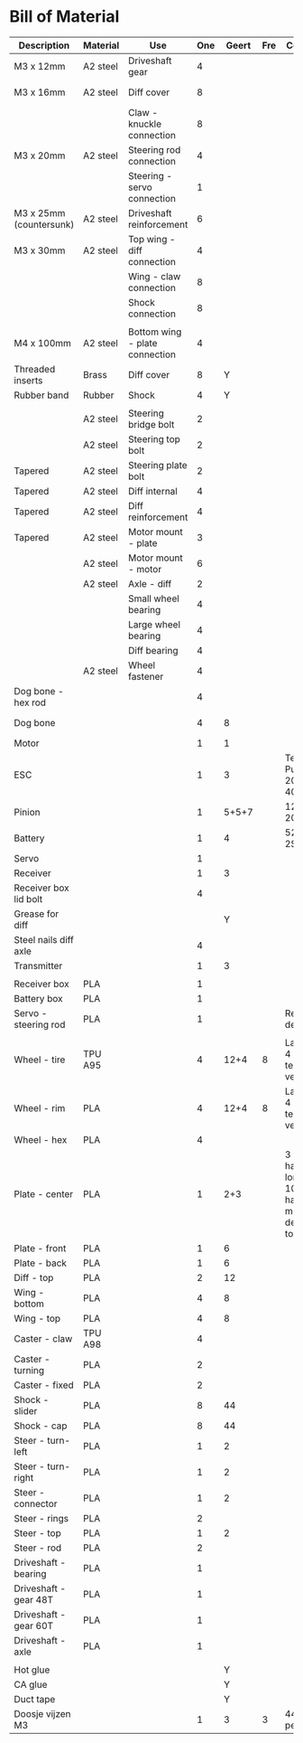 # Bill of Material

| Description             | Material | Use                            | One | Geert | Fre | Comment                                                       | Link                                                                                                                                    |
| -----------             | -------- | ---                            | --- | ----- | --- | -------                                                       | ----                                                                                                                                    |
| M3 x 12mm               | A2 steel | Driveshaft gear                | 4   |       |     |                                                               | https://www.rvspaleis.nl/bouten/binnenzeskant/din-7984/din-7984-[-]-a2-[-]-m3/7984-2-3x12_1                                             |
| M3 x 16mm               | A2 steel | Diff cover                     | 8   |       |     |                                                               | https://www.rvspaleis.nl/bouten/binnenzeskant/din-912/din-912-[-]-a2/din-912-[-]-a2-[-]-m3/912-2-3x16_100                               |
|                         |          | Claw - knuckle connection      | 8   |       |     |                                                               |                                                                                                                                         |
| M3 x 20mm               | A2 steel | Steering rod connection        | 4   |       |     |                                                               | https://www.rvspaleis.nl/bouten/binnenzeskant/din-912/din-912-[-]-a2/din-912-[-]-a2-[-]-m3/912-2-3x20_100                               |
|                         |          | Steering - servo connection    | 1   |       |     |                                                               |                                                                                                                                         |
| M3 x 25mm (countersunk) | A2 steel | Driveshaft reinforcement       | 6   |       |     |                                                               | https://www.rvspaleis.nl/bouten/binnenzeskant/din-7991/din-7991-[-]-a2/din-7991-[-]-a2-[-]-m3/7991vo-2-3x25_1                           |
| M3 x 30mm               | A2 steel | Top wing - diff connection     | 4   |       |     |                                                               | https://www.rvspaleis.nl/bouten/binnenzeskant/din-912/din-912-[-]-a2/din-912-[-]-a2-[-]-m3/912-2-3x30_100                               |
|                         |          | Wing - claw connection         | 8   |       |     |                                                               |                                                                                                                                         |
|                         |          | Shock connection               | 8   |       |     |                                                               |                                                                                                                                         |
|                         |          |                                |     |       |     |                                                               |                                                                                                                                         |
| M4 x 100mm              | A2 steel | Bottom wing - plate connection | 4   |       |     |                                                               |                                                                                                                                         |
| Threaded inserts        | Brass    | Diff cover                     | 8   | Y     |     |                                                               | https://www.ruthex.de/en/collections/gewindeeinsatze/m3                                                                                 |
| Rubber band             | Rubber   | Shock                          | 4   | Y     |     |                                                               |                                                                                                                                         |
|                         |          |                                |     |       |     |                                                               |                                                                                                                                         |
|                         | A2 steel | Steering bridge bolt           | 2   |       |     |                                                               |                                                                                                                                         |
|                         | A2 steel | Steering top bolt              | 2   |       |     |                                                               |                                                                                                                                         |
| Tapered                 | A2 steel | Steering plate bolt            | 2   |       |     |                                                               |                                                                                                                                         |
| Tapered                 | A2 steel | Diff internal                  | 4   |       |     |                                                               |                                                                                                                                         |
| Tapered                 | A2 steel | Diff reinforcement             | 4   |       |     |                                                               |                                                                                                                                         |
| Tapered                 | A2 steel | Motor mount - plate            | 3   |       |     |                                                               |                                                                                                                                         |
|                         | A2 steel | Motor mount - motor            | 6   |       |     |                                                               |                                                                                                                                         |
|                         | A2 steel | Axle - diff                    | 2   |       |     |                                                               |                                                                                                                                         |
|                         |          | Small wheel bearing            | 4   |       |     |                                                               |                                                                                                                                         |
|                         |          | Large wheel bearing            | 4   |       |     |                                                               |                                                                                                                                         |
|                         |          | Diff bearing                   | 4   |       |     |                                                               |                                                                                                                                         |
|                         | A2 steel | Wheel fastener                 | 4   |       |     |                                                               | https://www.rvspaleis.nl/moeren/borgmoeren/din-6926/din-6926-[-]-a2/din-6926-[-]-a2-[-]-m4/6926-2-4_1                                   |
| Dog bone - hex rod      |          |                                | 4   |       |     |                                                               |                                                                                                                                         |
| Dog bone                |          |                                | 4   | 8     |     |                                                               | https://www.amazon.de/-/en/dp/B08FMJXFCH?psc=1&ref=ppx_yo2ov_dt_b_product_details                                                       |
| Motor                   |          |                                | 1   | 1     |     |                                                               |                                                                                                                                         |
| ESC                     |          |                                | 1   | 3     |     | Test Pulsar B-20 en B-40                                      |                                                                                                                                         |
| Pinion                  |          |                                | 1   | 5+5+7 |     | 12T, 15T, 20T                                                 | https://www.absima.shop/pp/alu-pinion-32dp/module0-8-20T.htm?shop=absima_en&SessionId=&a=article&ProdNr=2310348&t=19114&c=19132&p=19132 |
| Battery                 |          |                                | 1   | 4     |     | 5200mAh, 2S, 80C                                              | https://www.amazon.de/-/en/dp/B08X4GF9DK?psc=1&ref=ppx_yo2ov_dt_b_product_details                                                       |
| Servo                   |          |                                | 1   |       |     |                                                               |                                                                                                                                         |
| Receiver                |          |                                | 1   | 3     |     |                                                               |                                                                                                                                         |
| Receiver box lid bolt   |          |                                | 4   |       |     |                                                               |                                                                                                                                         |
| Grease for diff         |          |                                |     | Y     |     |                                                               |                                                                                                                                         |
| Steel nails diff axle   |          |                                | 4   |       |     |                                                               |                                                                                                                                         |
| Transmitter             |          |                                | 1   | 3     |     |                                                               |                                                                                                                                         |
|                         |          |                                |     |       |     |                                                               |                                                                                                                                         |
| Receiver box            | PLA      |                                | 1   |       |     |                                                               |                                                                                                                                         |
| Battery box             | PLA      |                                | 1   |       |     |                                                               |                                                                                                                                         |
| Servo - steering rod    | PLA      |                                | 1   |       |     | Requires design                                               |                                                                                                                                         |
|                         |          |                                |     |       |     |                                                               |                                                                                                                                         |
| Wheel - tire            | TPU A95  |                                | 4   | 12+4  | 8   | Last set of 4 are from test vehicle                           | https://github.com/frederikanrys/rc-auto/blob/main/stl/wheel-tire.stl                                                                   |
| Wheel - rim             | PLA      |                                | 4   | 12+4  | 8   | Last set of 4 are from test vehicle                           | https://github.com/frederikanrys/rc-auto/blob/main/stl/wheel-rim.stl                                                                    |
| Wheel - hex             | PLA      |                                | 4   |       |     |                                                               | https://github.com/frederikanrys/rc-auto/blob/main/stl/wheel-hex.stl                                                                    |
| Plate - center          | PLA      |                                | 1   | 2+3   |     | 3 cannot handle long M4 x 100mm, 2 have a minor defect on top | https://github.com/frederikanrys/rc-auto/blob/main/stl/plate-center.stl                                                                 |
| Plate - front           | PLA      |                                | 1   | 6     |     |                                                               | https://github.com/frederikanrys/rc-auto/blob/main/stl/plate-bottom-front.stl                                                           |
| Plate - back            | PLA      |                                | 1   | 6     |     |                                                               | https://github.com/frederikanrys/rc-auto/blob/main/stl/plate-bottom-rear.stl                                                            |
| Diff - top              | PLA      |                                | 2   | 12    |     |                                                               | https://github.com/frederikanrys/rc-auto/blob/main/stl/plate-diff-top.stl                                                               |
| Wing - bottom           | PLA      |                                | 4   | 8     |     |                                                               | https://github.com/frederikanrys/rc-auto/blob/main/stl/wing-bottom.stl                                                                  |
| Wing - top              | PLA      |                                | 4   | 8     |     |                                                               | https://github.com/frederikanrys/rc-auto/blob/main/stl/wing-top.stl                                                                     |
| Caster - claw           | TPU A98  |                                | 4   |       |     |                                                               | https://github.com/frederikanrys/rc-auto/blob/main/stl/turn-caster.stl                                                                  |
| Caster - turning        | PLA      |                                | 2   |       |     |                                                               | https://github.com/frederikanrys/rc-auto/blob/main/stl/turn-front.stl                                                                   |
| Caster - fixed          | PLA      |                                | 2   |       |     |                                                               | https://github.com/frederikanrys/rc-auto/blob/main/stl/turn-rear.stl                                                                    |
| Shock - slider          | PLA      |                                | 8   | 44    |     |                                                               | https://github.com/frederikanrys/rc-auto/blob/main/stl/Shock.stl                                                                        |
| Shock - cap             | PLA      |                                | 8   | 44    |     |                                                               | https://github.com/frederikanrys/rc-auto/blob/main/stl/Shock.stl                                                                        |
| Steer - turn-left       | PLA      |                                | 1   | 2     |     |                                                               | https://github.com/frederikanrys/rc-auto/blob/main/stl/steering-left.stl                                                                |
| Steer - turn-right      | PLA      |                                | 1   | 2     |     |                                                               | https://github.com/frederikanrys/rc-auto/blob/main/stl/steering-right.stl                                                               |
| Steer - connector       | PLA      |                                | 1   | 2     |     |                                                               | https://github.com/frederikanrys/rc-auto/blob/main/stl/steering-connect.stl                                                             |
| Steer - rings           | PLA      |                                | 2   |       |     |                                                               | https://github.com/frederikanrys/rc-auto/blob/main/stl/steering-rings.stl                                                               |
| Steer - top             | PLA      |                                | 1   | 2     |     |                                                               | https://github.com/frederikanrys/rc-auto/blob/main/stl/steering-top.stl                                                                 |
| Steer - rod             | PLA      |                                | 2   |       |     |                                                               | https://github.com/frederikanrys/rc-auto/blob/main/stl/steering-arm-67mm.stl                                                            |
| Driveshaft - bearing    | PLA      |                                | 1   |       |     |                                                               | https://github.com/frederikanrys/rc-auto/blob/main/stl/Bearing-28x12.5x8.stl                                                            |
| Driveshaft - gear 48T   | PLA      |                                | 1   |       |     |                                                               | https://github.com/frederikanrys/rc-auto/blob/main/stl/driveshaft-gear-48T.stl                                                          |
| Driveshaft - gear 60T   | PLA      |                                | 1   |       |     |                                                               | https://github.com/frederikanrys/rc-auto/blob/main/stl/driveshaft-gear-60T.stl                                                          |
| Driveshaft - axle       | PLA      |                                | 1   |       |     |                                                               | https://github.com/frederikanrys/rc-auto/blob/main/stl/driveshaft.stl                                                                   |
|                         |          |                                |     |       |     |                                                               |                                                                                                                                         |
| Hot glue                |          |                                |     | Y     |     |                                                               |                                                                                                                                         |
| CA glue                 |          |                                |     | Y     |     |                                                               |                                                                                                                                         |
| Duct tape               |          |                                |     | Y     |     |                                                               |                                                                                                                                         |
| Doosje vijzen M3        |          |                                | 1   | 3     | 3   | 440 stuks per doos                                            |                                                                                                                                         |
